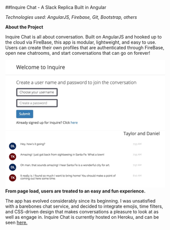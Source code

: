 ##Inquire Chat - A Slack Replica Built in Angular

_Technologies used: AngularJS, Firebase, Git, Bootstrap, others_

**About the Project**

Inquire Chat is all about conversation. Built on AngularJS and hooked up to the cloud via FireBase, this app is modular, lightweight, and easy to use. Users can create their own profiles that are authenticated through FireBase, open new chatrooms, and start conversations that can go on forever!

![Sign-in Modal](app/assets/images/Inquire_signin.jpeg)
![Sample Chat](app/assets/images/sample_chat.jpeg)
**From page load, users are treated to an easy and fun experience.**

The app has evolved considerably since its beginning. I was unsatisfied with a barebones chat service, and decided to integrate emojis, time filters, and CSS-driven design that makes conversations a pleasure to look at as well as engage in. Inquire Chat is currently hosted on Heroku, and can be seen [here.](https://inquire-chat.herokuapp.com)
